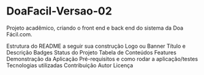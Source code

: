 # DoaFacil-Versao-02

Projeto acadêmico, criando o front end e back end do sistema da Doa Fácil.com.

Estrutura do README a seguir sua construção
Logo ou Banner
Título e Descrição
Badges
Status do Projeto
Tabela de Conteúdos
Features
Demonstração da Aplicação
Pré-requisitos e como rodar a aplicação/testes
Tecnologias utilizadas
Contribuição
Autor
Licença
